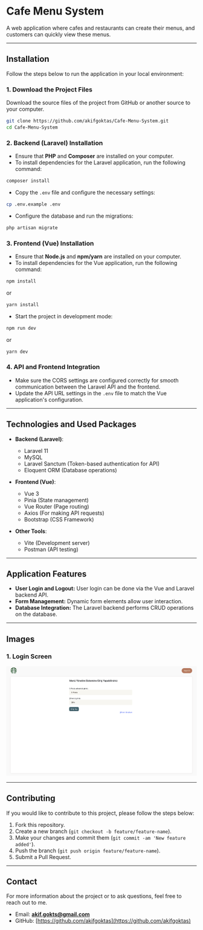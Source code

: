 # Cafe Menu System

A web application where cafes and restaurants can create their menus, and customers can quickly view these menus.

---

## **Installation**

Follow the steps below to run the application in your local environment:

### 1. **Download the Project Files**

Download the source files of the project from GitHub or another source to your computer.

```bash
git clone https://github.com/akifgoktas/Cafe-Menu-System.git
cd Cafe-Menu-System
```

### 2. **Backend (Laravel) Installation**

-   Ensure that **PHP** and **Composer** are installed on your computer.
-   To install dependencies for the Laravel application, run the following command:

```bash
composer install
```

-   Copy the `.env` file and configure the necessary settings:

```bash
cp .env.example .env
```

-   Configure the database and run the migrations:

```bash
php artisan migrate
```

### 3. **Frontend (Vue) Installation**

-   Ensure that **Node.js** and **npm/yarn** are installed on your computer.
-   To install dependencies for the Vue application, run the following command:

```bash
npm install
```

or

```bash
yarn install
```

-   Start the project in development mode:

```bash
npm run dev
```

or

```bash
yarn dev
```

### 4. **API and Frontend Integration**

-   Make sure the CORS settings are configured correctly for smooth communication between the Laravel API and the frontend.
-   Update the API URL settings in the `.env` file to match the Vue application's configuration.

---

## **Technologies and Used Packages**

-   **Backend (Laravel)**:
    -   Laravel 11
    -   MySQL
    -   Laravel Sanctum (Token-based authentication for API)
    -   Eloquent ORM (Database operations)
-   **Frontend (Vue)**:

    -   Vue 3
    -   Pinia (State management)
    -   Vue Router (Page routing)
    -   Axios (For making API requests)
    -   Bootstrap (CSS Framework)

-   **Other Tools**:
    -   Vite (Development server)
    -   Postman (API testing)

---

## **Application Features**

-   **User Login and Logout:** User login can be done via the Vue and Laravel backend API.
-   **Form Management:** Dynamic form elements allow user interaction.
-   **Database Integration:** The Laravel backend performs CRUD operations on the database.

---

## **Images**

### 1. **Login Screen**

![Homepage](/resources/js/img/projectview/login.png)

---

## **Contributing**

If you would like to contribute to this project, please follow the steps below:

1. Fork this repository.
2. Create a new branch (`git checkout -b feature/feature-name`).
3. Make your changes and commit them (`git commit -am 'New feature added'`).
4. Push the branch (`git push origin feature/feature-name`).
5. Submit a Pull Request.

---

## **Contact**

For more information about the project or to ask questions, feel free to reach out to me.

-   Email: **akif.gokts@gmail.com**
-   GitHub: [https://github.com/akifgoktas](https://github.com/akifgoktas)
